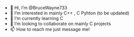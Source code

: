 - 👋 Hi, I’m @BruceWayne733
- 👀 I’m interested in mainly C++ , C Pyhton (to be updated)
- 🌱 I’m currently learning C 
- 💞️ I’m looking to collaborate on mainly C projects
- 📫 How to reach me just message me!

<!---
BruceWayne733/BruceWayne733 is a ✨ special ✨ repository because its `README.md` (this file) appears on your GitHub profile.
You can click the Preview link to take a look at your changes.
--->
